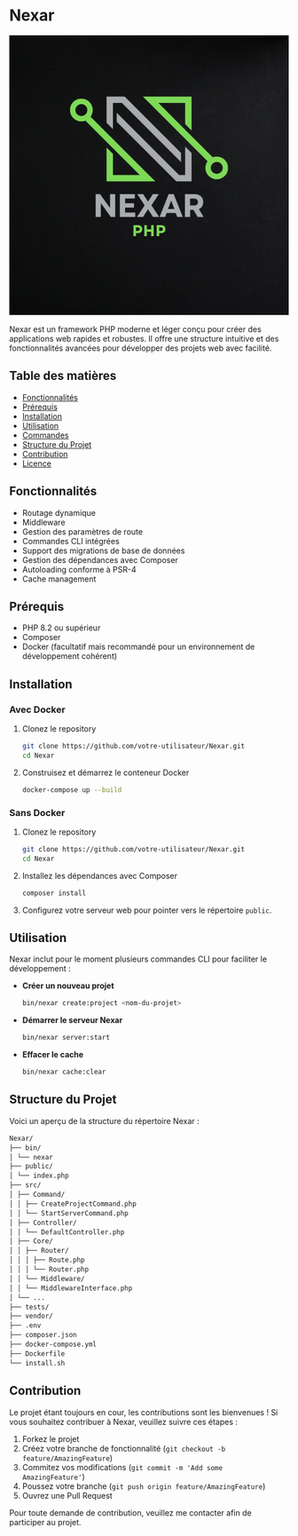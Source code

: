 
# Nexar

![Nexar Logo](Nexar/assets/images/nexar.png)

Nexar est un framework PHP moderne et léger conçu pour créer des applications web rapides et robustes. Il offre une structure intuitive et des fonctionnalités avancées pour développer des projets web avec facilité.


## Table des matières

- [Fonctionnalités](#fonctionnalités)
- [Prérequis](#prérequis)
- [Installation](#installation)
- [Utilisation](#utilisation)
- [Commandes](#commandes)
- [Structure du Projet](#structure-du-projet)
- [Contribution](#contribution)
- [Licence](#licence)

## Fonctionnalités

- Routage dynamique
- Middleware
- Gestion des paramètres de route
- Commandes CLI intégrées
- Support des migrations de base de données
- Gestion des dépendances avec Composer
- Autoloading conforme à PSR-4
- Cache management

## Prérequis

- PHP 8.2 ou supérieur
- Composer
- Docker (facultatif mais recommandé pour un environnement de développement cohérent)

## Installation

### Avec Docker

1. Clonez le repository

    ```sh
    git clone https://github.com/votre-utilisateur/Nexar.git
    cd Nexar
    ```

2. Construisez et démarrez le conteneur Docker

    ```sh
    docker-compose up --build
    ```

### Sans Docker

1. Clonez le repository

    ```sh
    git clone https://github.com/votre-utilisateur/Nexar.git
    cd Nexar
    ```

2. Installez les dépendances avec Composer

    ```sh
    composer install
    ```

3. Configurez votre serveur web pour pointer vers le répertoire `public`.

## Utilisation


Nexar inclut pour le moment plusieurs commandes CLI pour faciliter le développement :

- **Créer un nouveau projet**

    ```sh
    bin/nexar create:project <nom-du-projet>
    ```

- **Démarrer le serveur Nexar**

    ```sh
    bin/nexar server:start
    ```

- **Effacer le cache**

    ```sh
    bin/nexar cache:clear
    ```

## Structure du Projet

Voici un aperçu de la structure du répertoire Nexar :

```sh
Nexar/
├── bin/
│ └── nexar
├── public/
│ └── index.php
├── src/
│ ├── Command/
│ │ ├── CreateProjectCommand.php
│ │ └── StartServerCommand.php
│ ├── Controller/
│ │ └── DefaultController.php
│ ├── Core/
│ │ ├── Router/
│ │ │ ├── Route.php
│ │ │ └── Router.php
│ │ └── Middleware/
│ │ └── MiddlewareInterface.php
│ └── ...
├── tests/
├── vendor/
├── .env
├── composer.json
├── docker-compose.yml
├── Dockerfile
└── install.sh
```

## Contribution
Le projet étant toujours en cour,
les contributions sont les bienvenues ! Si vous souhaitez contribuer à Nexar, veuillez suivre ces étapes :

1. Forkez le projet
2. Créez votre branche de fonctionnalité (`git checkout -b feature/AmazingFeature`)
3. Commitez vos modifications (`git commit -m 'Add some AmazingFeature'`)
4. Poussez votre branche (`git push origin feature/AmazingFeature`)
5. Ouvrez une Pull Request

Pour toute demande de contribution, veuillez me contacter afin de participer au projet.

